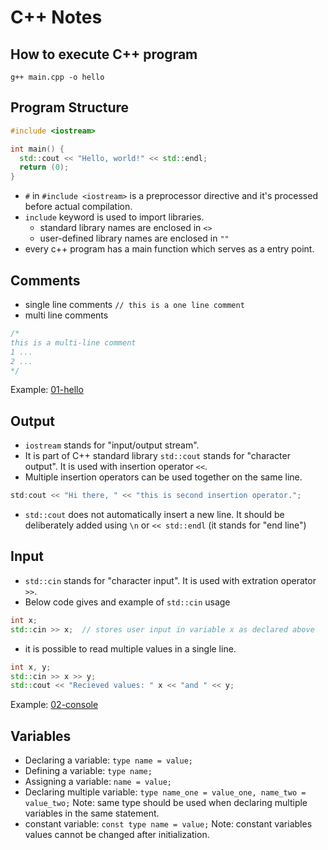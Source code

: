 # C++ Notes

## How to execute C++ program

`g++ main.cpp -o hello`

## Program Structure

```c++
#include <iostream>

int main() {
  std::cout << "Hello, world!" << std::endl;
  return (0);
}
```

- `#` in `#include <iostream>` is a preprocessor directive and it's processed
  before actual compilation.
- `include` keyword is used to import libraries.
  - standard library names are enclosed in `<>`
  - user-defined library names are enclosed in `""`
- every c++ program has a main function which serves as a entry point.

## Comments

- single line comments `// this is a one line comment`
- multi line comments

```c++
/*
this is a multi-line comment
1 ...
2 ...
*/
```

Example: [01-hello](https://github.com/wccalvin/cpp-notes/blob/main/01-hello/main.cpp)

## Output

- `iostream` stands for "input/output stream".
- It is part of C++ standard library
  `std::cout` stands for "character output". It is used with insertion
  operator `<<`.
- Multiple insertion operators can be used together on the same line.

```c++
std:cout << "Hi there, " << "this is second insertion operator.";
```

- `std::cout` does not automatically insert a new line. It should be deliberately added
  using `\n` or `<< std::endl` (it stands for "end line")

## Input

- `std::cin` stands for "character input". It is used with extration operator `>>`.
- Below code gives and example of `std::cin` usage

```c++
int x;
std::cin >> x;  // stores user input in variable x as declared above
```

- it is possible to read multiple values in a single line.

```c++
int x, y;
std::cin >> x >> y;
std::cout << "Recieved values: " x << "and " << y;
```

Example: [02-console](https://github.com/wccalvin/cpp-notes/blob/main/02-console/main.cpp)

## Variables

- Declaring a variable: `type name = value;`
- Defining a variable: `type name;`
- Assigning a variable: `name = value;`
- Declaring multiple variable: `type name_one = value_one, name_two = value_two;`
  Note: same type should be used when declaring multiple variables in the same statement.
- constant variable: `const type name = value;`
  Note: constant variables values cannot be changed after initialization.
